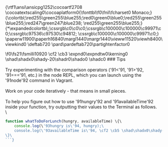 {\rtf1\ansi\ansicpg1252\cocoartf2708
\cocoatextscaling0\cocoaplatform0{\fonttbl\f0\fnil\fcharset0 Monaco;}
{\colortbl;\red255\green255\blue255;\red0\green0\blue0;\red255\green255\blue255;\red247\green247\blue238;
\red255\green255\blue255;}
{\*\expandedcolortbl;;\cssrgb\c0\c0\c0;\cssrgb\c100000\c100000\c99971\c0;\cssrgb\c97536\c97530\c94812;
\cssrgb\c100000\c100000\c99971\c0;}
\paperw11900\paperh16840\margl1440\margr1440\vieww11520\viewh8400\viewkind0
\deftab720
\pard\pardeftab720\partightenfactor0

\f0\fs21\fsmilli10920 \cf2 \cb3 \expnd0\expndtw0\kerning0
\shad\shadx0\shady-20\shadr0\shado0 \shadc0 ### Tips \
\
Try experimenting with the comparison operators (\'91<\'91, \'91>\'92, \'91===\'91, etc.) in the node REPL, which you can launch using the \'91node\'92 command in Vagrant.\
\
Work on your code iteratively - that means in small pieces.\
\
To help you figure out how to use \'91hungry\'92 and \'91availableTime\'92 inside your function, try outputting their values to the Terminal as follows.\
\
```javascript \
function whatToDoForLunch(hungry, availableTime) \{\
	console.log(\'93hungry is\'94, hungry);\
	console.log(\'93availableTime is\'94, \cf2 \cb5 \shad\shadx0\shady-20\shadr0\shado0 \shadc0 availableTime);\
\}\
```}